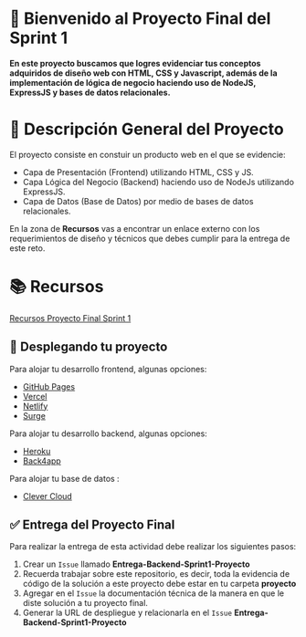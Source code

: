 # 👋 Bienvenido al Proyecto Final del Sprint 1

**En este proyecto buscamos que logres evidenciar tus conceptos adquiridos de diseño web con HTML, CSS y Javascript, además de la implementación de lógica de negocio haciendo uso de NodeJS, ExpressJS y bases de datos relacionales.**

# 📝 Descripción General del Proyecto

El proyecto consiste en constuir un producto web en el que se evidencie:

- Capa de Presentación (Frontend) utilizando HTML, CSS y JS.
- Capa Lógica del Negocio (Backend) haciendo uso de NodeJs utilizando ExpressJS.
- Capa de Datos (Base de Datos) por medio de bases de datos relacionales.

En la zona de **Recursos** vas a encontrar un enlace externo con los requerimientos de diseño y técnicos que debes cumplir para la entrega de este reto.

# 📚 Recursos

[Recursos Proyecto Final Sprint 1](https://drive.google.com/drive/folders/1PItySnr50QiqzZS9qobrSDCD54v2vcWg?usp=sharing)

## 🚀 Desplegando tu proyecto

Para alojar tu desarrollo frontend, algunas opciones:

- [GitHub Pages](https://pages.github.com/)
- [Vercel](https://vercel.com/)
- [Netlify](https://www.netlify.com/)
- [Surge](https://surge.sh/)

Para alojar tu desarrollo backend, algunas opciones:

- [Heroku](https://www.heroku.com)
- [Back4app](https://www.back4app.com)

Para alojar tu base de datos :
- [Clever Cloud](https://www.clever-cloud.com/)

## ✅ Entrega del Proyecto Final

Para realizar la entrega de esta actividad debe realizar los siguientes pasos:

1. Crear un `Issue` llamado **Entrega-Backend-Sprint1-Proyecto**
2. Recuerda trabajar sobre este repositorio, es decir, toda la evidencia de código de la solución a este proyecto debe estar en tu carpeta **proyecto**
3. Agregar en el `Issue` la documentación técnica de la manera en que le diste solución a tu proyecto final.
4. Generar la URL de despliegue y relacionarla en el `Issue` **Entrega-Backend-Sprint1-Proyecto**
